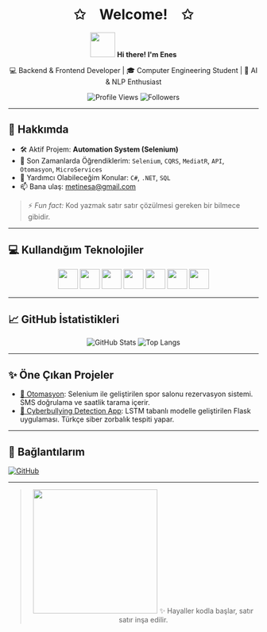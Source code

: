 <h1 align="center">✩ Welcome! ✩</h1>

<p align="center">
  <img src="https://media.giphy.com/media/hvRJCLFzcasrR4ia7z/giphy.gif" width="50"/> 
  <strong>Hi there! I'm Enes</strong>  
</p>

<p align="center">
  💻 Backend & Frontend Developer | 🎓 Computer Engineering Student | 🧠 AI & NLP Enthusiast  
</p>

<p align="center">
  <img src="https://komarev.com/ghpvc/?username=EnesSamaa&color=blueviolet" alt="Profile Views"/>
  <img src="https://img.shields.io/github/followers/EnesSamaa?style=social" alt="Followers"/>
</p>

---

## 🚀 Hakkımda

- 🛠️ Aktif Projem: **Automation System (Selenium)**
- 🌱 Son Zamanlarda Öğrendiklerim: `Selenium`, `CQRS`, `MediatR`, `API`, `Otomasyon`, `MicroServices`
- 💬 Yardımcı Olabileceğim Konular: `C#`, `.NET`, `SQL`
- 📫 Bana ulaş: [metinesa@gmail.com](mailto:metinesa@gmail.com)

> ⚡ *Fun fact:* Kod yazmak satır satır çözülmesi gereken bir bilmece gibidir.

---

## 💻 Kullandığım Teknolojiler

<p align="center">
  <img src="https://cdn.jsdelivr.net/gh/devicons/devicon/icons/csharp/csharp-original.svg" width="40" />
  <img src="https://cdn.jsdelivr.net/gh/devicons/devicon/icons/dot-net/dot-net-original.svg" width="40"/>
  <img src="https://cdn.jsdelivr.net/gh/devicons/devicon/icons/javascript/javascript-original.svg" width="40"/>
  <img src="https://cdn.jsdelivr.net/gh/devicons/devicon/icons/sqlite/sqlite-original.svg" width="40"/>
  <img src="https://cdn.jsdelivr.net/gh/devicons/devicon/icons/java/java-original.svg" width="40"/>
  <img src="https://cdn.jsdelivr.net/gh/devicons/devicon/icons/python/python-original.svg" width="40"/>
  <img src="https://cdn.jsdelivr.net/gh/devicons/devicon/icons/html5/html5-original.svg" width="40"/>
</p>

---

## 📈 GitHub İstatistikleri

<p align="center">
  <img src="https://github-readme-stats.vercel.app/api?username=EnesSamaa&show_icons=true&theme=radical" alt="GitHub Stats"/>
  <img src="https://github-readme-stats.vercel.app/api/top-langs/?username=EnesSamaa&layout=compact&theme=radical" alt="Top Langs"/>
</p>

---

## ✨ Öne Çıkan Projeler

- [🎾 Otomasyon](https://github.com/EnesSamaa/Otomasyon): Selenium ile geliştirilen spor salonu rezervasyon sistemi. SMS doğrulama ve saatlik tarama içerir.
- [🤖 Cyberbullying Detection App](https://github.com/EnesSamaa/cyberbully-guard): LSTM tabanlı modelle geliştirilen Flask uygulaması. Türkçe siber zorbalık tespiti yapar.

---

## 🤝 Bağlantılarım

[![GitHub](https://img.shields.io/badge/GitHub-EnesSamaa-black?logo=github&style=for-the-badge)](https://github.com/EnesSamaa)

---


<blockquote align="center">
  <img src="https://raw.githubusercontent.com/abhisheknaiidu/abhisheknaiidu/master/code.gif" width="250">
  ✨ Hayaller kodla başlar, satır satır inşa edilir.
</blockquote>
